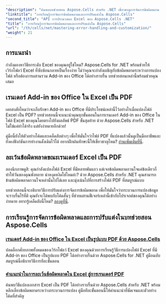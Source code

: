 ```yaml
---
"description": "ค้นพบบทช่วยสอน Aspose.Cells สำหรับ .NET เชี่ยวชาญการจัดการข้อผิดพลาด ปรับแต่งเวิร์กโฟลว์ Excel และแปลง Add-in ของ Office เป็น PDF ด้วยคำแนะนำที่ราบรื่น"
"linktitle": "การเรียนรู้การจัดการข้อผิดพลาดและการปรับแต่งใน Aspose.Cells"
"second_title": "API การประมวลผล Excel ของ Aspose.Cells .NET"
"title": "การเรียนรู้การจัดการข้อผิดพลาดและการปรับแต่งใน Aspose.Cells"
"url": "/th/cells/net/mastering-error-handling-and-customization/"
"weight": 21
---
```


## การแนะนำ

กำลังมองหาวิธียกระดับ Excel ของคุณอยู่ใช่ไหม? Aspose.Cells for .NET พร้อมช่วยให้เวิร์กโฟลว์ Excel ที่ซับซ้อนกลายเป็นเรื่องง่าย ไม่ว่าคุณจะกำลังเผชิญกับข้อผิดพลาดระหว่างการแปลงไฟล์ หรือต้องการผสานรวม Add-in ของ Office ได้อย่างราบรื่น บทช่วยสอนเหล่านี้พร้อมช่วยคุณเสมอ  

## เรนเดอร์ Add-in ของ Office ใน Excel เป็น PDF  

เคยสงสัยไหมว่าจะเก็บรักษา Add-in ของ Office ที่มีประโยชน์เหล่านี้ไว้อย่างไรเมื่อแปลงไฟล์ Excel เป็น PDF? บทช่วยสอนนี้จะแนะนำคุณทุกขั้นตอนในการเรนเดอร์ Add-in ของ Office ในไฟล์ Excel ของคุณโดยตรงไปยังผลลัพธ์ PDF ขั้นสุดท้าย ด้วย Aspose.Cells สำหรับ .NET ไม่ใช่แค่ทำได้จริง แต่ยังง่ายดายอีกด้วย!  

คู่มือนี้ยังให้ตัวอย่างโค้ดและเคล็ดลับต่างๆ เพื่อให้มั่นใจว่าไฟล์ PDF ที่แปลงแล้วนั้นดูเป็นมืออาชีพและยังคงฟังก์ชันการทำงานดั้งเดิมไว้ได้ อยากฝึกฝนทักษะนี้ให้เชี่ยวชาญไหม? [อ่านเพิ่มเติมที่นี่](./render-office-add-ins-in-excel-to-pdf-format/).  

## ละเว้นข้อผิดพลาดขณะเรนเดอร์ Excel เป็น PDF  

ลองนึกภาพดูสิ: คุณกำลังแปลงไฟล์ Excel ที่มีหลายพันแถว แต่เจอข้อผิดพลาดกวนใจแค่ข้อเดียวก็ทำให้วันของคุณพังทลาย น่าหงุดหงิดใช่ไหมล่ะ? ด้วย Aspose.Cells สำหรับ .NET คุณสามารถข้ามข้อผิดพลาดกวนใจเหล่านั้นไปได้เลย และมุ่งเน้นไปที่การสร้างไฟล์ PDF ที่สมบูรณ์แบบ  

บทช่วยสอนนี้จะอธิบายวิธีการปรับแต่งการจัดการข้อผิดพลาด เพื่อให้มั่นใจว่ากระบวนการแปลงข้อมูลจะราบรื่นไร้ที่ติ คุณยังจะได้พบกับโค้ดสั้นๆ ที่ช่วยผสานฟีเจอร์เหล่านี้เข้ากับโปรเจกต์ของคุณได้อย่างง่ายดาย อยากรู้เคล็ดลับนี้ไหม? [ลองดูที่นี่](./guide-ignore-errors-in-excel/).  

## การเรียนรู้การจัดการข้อผิดพลาดและการปรับแต่งในบทช่วยสอน Aspose.Cells
### [เรนเดอร์ Add-in ของ Office ใน Excel เป็นรูปแบบ PDF ด้วย Aspose.Cells](./render-office-add-ins-in-excel-to-pdf-format/)
ปลดล็อกศักยภาพทั้งหมดของเวิร์กโฟลว์ Excel ของคุณด้วยการเรียนรู้วิธีการแปลงไฟล์ Excel ที่มี Add-in ของ Office เป็นรูปแบบ PDF ได้อย่างราบรื่นด้วย Aspose.Cells for .NET คู่มือฉบับสมบูรณ์นี้อธิบายวิธีการทีละขั้นตอน
### [คำแนะนำในการละเว้นข้อผิดพลาดใน Excel สู่การเรนเดอร์ PDF](./guide-ignore-errors-in-excel/)
ค้นพบวิธีแปลงเอกสาร Excel เป็น PDF ได้อย่างราบรื่นด้วย Aspose.Cells สำหรับ .NET พร้อมหลีกเลี่ยงข้อผิดพลาดระหว่างกระบวนการแปลง คู่มือทีละขั้นตอนนี้ให้คำแนะนำที่ชัดเจนและตัวอย่างโค้ดที่สำคัญ